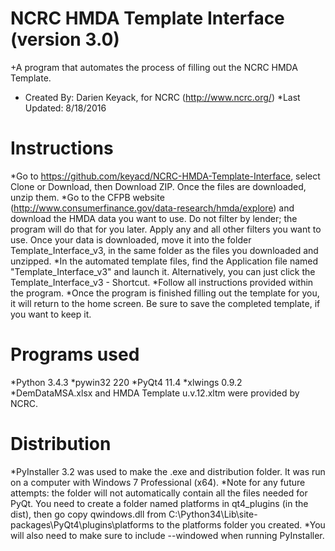 # NCRC HMDA Template Interface (version 3.0)
+A program that automates the process of filling out the NCRC HMDA Template.
- Created By: Darien Keyack, for NCRC (http://www.ncrc.org/)
*Last Updated: 8/18/2016
# Instructions
*Go to https://github.com/keyacd/NCRC-HMDA-Template-Interface, select Clone or Download, then Download ZIP. Once the files are downloaded, unzip them.
*Go to the CFPB website (http://www.consumerfinance.gov/data-research/hmda/explore) and download the HMDA data you want to use. Do not filter by lender; the program will do that for you later. Apply any and all other filters you want to use. Once your data is downloaded, move it into the folder Template_Interface_v3, in the same folder as the files you downloaded and unzipped.
*In the automated template files, find the Application file named "Template_Interface_v3" and launch it. Alternatively, you can just click the Template_Interface_v3 - Shortcut.
*Follow all instructions provided within the program.
*Once the program is finished filling out the template for you, it will return to the home screen. Be sure to save the completed template, if you want to keep it.
# Programs used
*Python 3.4.3
*pywin32 220
*PyQt4 11.4
*xlwings 0.9.2
*DemDataMSA.xlsx and HMDA Template u.v.12.xltm were provided by NCRC.
# Distribution
*PyInstaller 3.2 was used to make the .exe and distribution folder. It was run on a computer with Windows 7 Professional (x64).
*Note for any future attempts: the folder will not automatically contain all the files needed for PyQt. You need to create a folder named platforms in qt4_plugins (in the dist), then go copy qwindows.dll from C:\Python34\Lib\site-packages\PyQt4\plugins\platforms to the platforms folder you created.
*You will also need to make sure to include --windowed when running PyInstaller.
